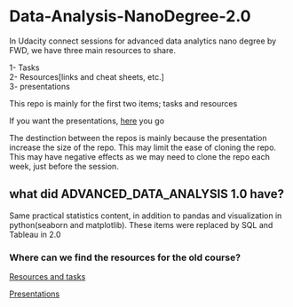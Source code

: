 # Data-Analysis-NanoDegree-2.0

In Udacity connect sessions for advanced data analytics nano degree by FWD, we have three main resources to share.

1- Tasks  
2- Resources[links and cheat sheets, etc.]  
3- presentations  

This repo is mainly for the first two items; tasks and resources

If you want the presentations, [here](https://drive.google.com/drive/folders/1oGXQJGGZ3gn8DDT0Bf6wevlcbH0YhX5Z?usp=share_link) you go  

The destinction between the repos is mainly because the presentation increase the size of the repo. This may limit the ease of cloning the repo. This may have negative effects as we may need to clone the repo each week, just before the session.

## what did ADVANCED_DATA_ANALYSIS 1.0 have?   

Same practical statistics content, in addition to pandas and visualization in python(seaborn and matplotlib). These items were replaced by SQL and Tableau in 2.0 

### Where can we find the resources for the old course?    

[Resources and tasks](https://github.com/santarabantoosoo/Data-Analysis-NanoDegree)

[Presentations](https://github.com/santarabantoosoo/Data-Analyst-ND-presentations)  
